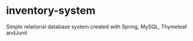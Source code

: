 # inventory-system
Simple relational database system created with Spring, MySQL, Thymeleaf andJunit
